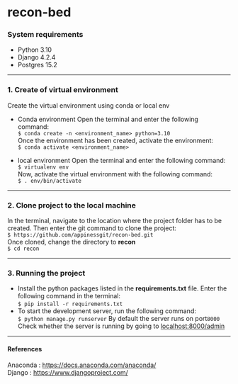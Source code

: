 # recon-bed

### System requirements
- Python 3.10
- Django 4.2.4
- Postgres 15.2
------------

### 1. Create of virtual environment 
Create the virtual environment using conda or local env

- Conda environment
Open the terminal and enter the following command:<br />`$ conda create -n <environment_name> python=3.10`<br />
Once the environment has been created, activate the environment:<br />`$ conda activate <environment_name>`

- local environment
Open the terminal and enter the following command:<br />`$ virtualenv env`<br />
Now, activate the virtual environment with the following command:<br />`$ . env/bin/activate`<br />

------------
### 2. Clone project to the local machine
In the terminal, navigate to the location where the project folder has to be created. Then enter the git command to clone the project:<br />`$ https://github.com/appinessgit/recon-bed.git` <br />
Once cloned, change the directory to **recon**<br /> `$ cd recon`

------------

### 3. Running the project

- Install the python packages listed in the **requirements.txt** file.
Enter the following command in the terminal:<br />`$ pip install -r requirements.txt`<br/>
- To start the development server, run the following command:<br /> `$ python manage.py runserver`
By default the server runs on port`8000`
Check whether the server is running by going to [localhost:8000/admin](localhost:8000/admin "localhost:8000/admin") <br />

------------
#### References
Anaconda : https://docs.anaconda.com/anaconda/ <br />Django : https://www.djangoproject.com/
